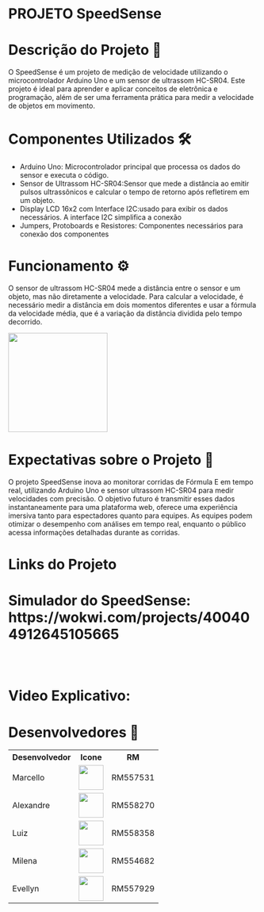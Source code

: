 <h1>PROJETO SpeedSense<h1/>
<h1>Descrição do Projeto 📝</h1>
<p>O SpeedSense é um projeto de medição de velocidade utilizando o microcontrolador Arduino Uno e um sensor de ultrassom HC-SR04. Este projeto é ideal para aprender e aplicar conceitos de eletrônica e programação, além de ser uma ferramenta prática para medir a velocidade de objetos em movimento.<p/>
<h1>Componentes Utilizados 🛠️</h1>
<ul>
<li>Arduino Uno: Microcontrolador principal que processa os dados do sensor e executa o código.</li>
<li>Sensor de Ultrassom HC-SR04:Sensor que mede a distância ao emitir pulsos ultrassônicos e calcular o tempo de retorno após refletirem em um objeto.</li>
<li>Display LCD 16x2 com Interface I2C:usado para exibir os dados necessários. A interface I2C simplifica a conexão</li>
<li>Jumpers, Protoboards e Resistores: Componentes necessários para conexão dos componentes</li>
</ul>
<h1>Funcionamento ⚙️</h1>
<p> O sensor de ultrassom HC-SR04 mede a distância entre o sensor e um objeto, mas não diretamente a velocidade. Para calcular a velocidade, é necessário medir a distância em dois momentos diferentes e usar a fórmula da velocidade média, que é a variação da distância dividida pelo tempo decorrido.</p>
<img width= 200px src="https://s2-g1.glbimg.com/j4SEoceYzguiR3nEPTFFQrsH4vQ=/0x0:747x275/984x0/smart/filters:strip_icc()/i.s3.glbimg.com/v1/AUTH_59edd422c0c84a879bd37670ae4f538a/internal_photos/bs/2021/f/U/zAYHoqS9AppzlLnJ449Q/formula1.png">
<h1>Expectativas sobre o Projeto 🌟</h1>
<p>O projeto SpeedSense inova ao monitorar corridas de Fórmula E em tempo real, utilizando Arduino Uno e sensor ultrassom HC-SR04 para medir velocidades com precisão. O objetivo futuro é transmitir esses dados instantaneamente para uma plataforma web, oferece uma experiência imersiva tanto para espectadores quanto para equipes. As equipes podem otimizar o desempenho com análises em tempo real, enquanto o público acessa informações detalhadas durante as corridas.</p>
<h1>Links do Projeto<h1/>
<p>Simulador do SpeedSense: https://wokwi.com/projects/400404912645105665</p><br>
<p>Video Explicativo: </p>
  
<h1>Desenvolvedores 🤝</h1>
<table>
<tr>
<th>Desenvolvedor</th>
<th>Icone</th>
<th>RM</th>
</tr>
<tr></tr>
<td>Marcello</td>
<td><a href="https://github.com/MarcelloFMoreira"><img src="https://avatars.githubusercontent.com/u/161846509?v=4" height="50" style="max-width: 100%;"></a></td>
<td>RM557531</td>
<tr>
<td>Alexandre </td>
<td><a href="https://github.com/alefaria577"><img src="https://avatars.githubusercontent.com/u/132949575?v=4" height="50" style="max-width: 100%;"></a></td>
<td>RM558270</td>
 </tr>
<tr>
<td>Luiz</td>
<td><a href="https://github.com/luyz-gusta"><img src="https://avatars.githubusercontent.com/u/110852235?v=4" height="50" style="max-width: 100%;"></a></td>
<td>RM558358</td>
 </tr>
<tr>
<td>Milena</td>
<td><a href="https://github.com/MilenaCodinhoto"><img src="https://avatars.githubusercontent.com/u/19381239?v=4" height="50" style="max-width: 100%;"></a></td>
<td>RM554682</td>
 </tr>
 <tr>
<td>Evellyn</td>
<td><a href="https://github.com/evojeda"><img src="https://avatars.githubusercontent.com/u/162588593?v=4" height="50" style="max-width: 100%;"></a></td>
<td>RM557929</td>
 </tr>
  
</table>

